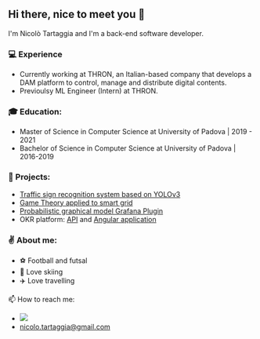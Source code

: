 ## Hi there, nice to meet you 👋

I'm Nicolò Tartaggia and I'm a back-end software developer. 

### 💻 Experience
- Currently working at THRON, an Italian-based company that develops a DAM platform to control, manage and distribute digital contents.
- Previoulsy ML Engineer (Intern) at THRON.

### 🎓 Education:
- Master of Science in Computer Science at University of Padova | 2019 - 2021
- Bachelor of Science in Computer Science at University of Padova | 2016-2019

### 📌 Projects:
- [Traffic sign recognition system based on YOLOv3](https://github.com/NicoloTartaggia/Traffic-sign-recognition-system-based-on-YOLOv3)
- [Game Theory applied to smart grid](https://github.com/NicoloTartaggia/Game-Theory-approach-in-smart-grid) 
- [Probabilistic graphical model Grafana Plugin](https://github.com/GiovanniSorice/7DOS-plugin)
- OKR platform: [API](https://github.com/NicoloTartaggia/API_uqido_okr) and [Angular application](https://github.com/NicoloTartaggia/angular_okr_uqido)

### :v: About me:
- :soccer: Football and futsal
- :ski: Love skiing
- :airplane: Love travelling

📫 How to reach me:
- [![](https://user-images.githubusercontent.com/43966074/222817530-b2a70fac-dd63-443f-94f1-b55776845b55.png)](https://www.linkedin.com/in/nictartaggia/)
- nicolo.tartaggia@gmail.com

<!--
**NicoloTartaggia/NicoloTartaggia** is a ✨ _special_ ✨ repository because its `README.md` (this file) appears on your GitHub profile.

Here are some ideas to get you started:

- 🔭 I’m currently working on ...
- 🌱 I’m currently learning ...
- 👯 I’m looking to collaborate on ...
- 🤔 I’m looking for help with ...
- 💬 Ask me about ...
- 📫 How to reach me: ...
- 😄 Pronouns: ...
- ⚡ Fun fact: ...
-->
